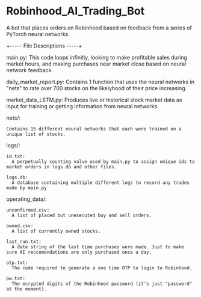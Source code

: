 # Robinhood_AI_Trading_Bot
A bot that places orders on Robinhood based on feedback from a series of PyTorch neural networks.


+----- File Descriptions -----+

main.py: 
  This code loops infinitly, looking to make profitable sales during market hours, and making purchases near market close based on neural network feedback.

daily_market_report.py: 
  Contains 1 function that uses the neural networks in "nets" to rate over 700 stocks on the likelyhood of their price increasing.

market_data_LSTM.py: 
  Produces live or historical stock market data as input for training or getting information from neural networks.


nets/: 

    Contains 15 different neural networks that each were trained on a unique list of stocks.


logs/: 

    id.txt: 
      A perpetually counting value used by main.py to assign unique ids to market orders in logs.db and other files.

    logs.db: 
      A database containing multiple different logs to record any trades made by main.py


operating_data/: 

    unconfirmed.csv: 
      A list of placed but unexecuted buy and sell orders.
    
    owned.csv: 
      A list of currently owned stocks.
    
    last_run.txt: 
      A date string of the last time purchases were made. Just to make sure AI reccomendations are only purchased once a day.
      
    otp.txt: 
      The code required to generate a one time OTP to login to Robinhood.
      
    pw.txt: 
      The ecrypted digits of the Robinhood password (it's just "password" at the moment).
